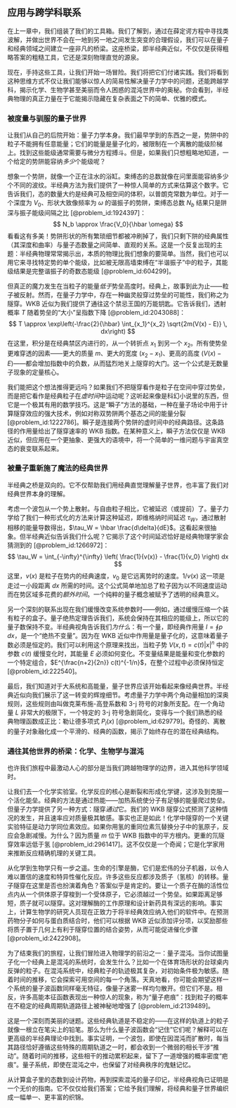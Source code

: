 ## 应用与跨学科联系

在上一章中，我们组装了我们的工具箱。我们了解到，通过在薛定谔方程中寻找类波解，并做出世界不会在一地到另一地之间发生突变的合理假设，我们可以在量子和经典领域之间建立一座非凡的桥梁。这座桥梁，即半经典近似，不仅仅是获得粗略答案的粗糙工具，它还是深刻物理直觉的源泉。

现在，手持这些工具，让我们开始一场冒险。我们将把它们付诸实践。我们将看到这种思维方式不仅让我们能够以惊人的简易性解决量子力学中的问题，还能跨越学科，揭示化学、生物学甚至美丽而令人困惑的混沌世界中的奥秘。你会看到，半经典物理的真正力量在于它能揭示隐藏在复杂表面之下的简单、优雅的模式。

### 被度量与驯服的量子世界

让我们从自己的后院开始：量子力学本身。我们最早学到的东西之一是，势阱中的粒子不能拥有任意能量；它们的能量是量子化的，被限制在一个离散的能级阶梯上。找到这些能级通常需要与微分方程搏斗。但是，如果我们只想粗略地知道，一个给定的势阱能容纳*多少*个能级呢？

想象一个势阱，就像一个正在注水的浴缸。束缚态的总数就像在问里面能容纳多少个不同的波纹。半经典方法为我们提供了一种惊人简单的方式来估算这个数字。它告诉我们，态的数量大约是经典可及相空间的体积，以普朗克常数为单位。对于一个深度为 $V_0$、形状大致像频率为 $\omega$ 的谐振子的势阱，束缚态总数 $N_b$ 结果只是阱深与振子能级间隔之比 [@problem_id:1924397]：
$$
N_b \approx \frac{V_0}{\hbar \omega}
$$
看看这有多美！势阱形状的所有繁琐细节都被冲刷掉了，我们只剩下阱的经典属性（其深度和曲率）与量子态数量之间简单、直观的关系。这是一个反复出现的主题：半经典物理常常揭示出，本质的物理比我们想象的要简单。当然，我们也可以用它来寻找特定势的单个能级，比如被无限高墙束缚在“半谐振子”中的粒子，其能级结果是完整谐振子的奇数态能级 [@problem_id:604299]。

但真正的魔力发生在当粒子的能量*低于*势垒高度时。经典上，故事到此为止——粒子被反射。然而，在量子力学中，存在一种幽灵般穿过势垒的可能性，我们称之为隧穿。WKB 近似为我们提供了通往这个禁忌王国的万能钥匙。它告诉我们，透射概率 $T$ 随着势垒的“大小”呈指数下降 [@problem_id:2043088]：
$$
T \approx \exp\left(-\frac{2}{\hbar} \int_{x_1}^{x_2} \sqrt{2m(V(x) - E)} \, dx\right)
$$
在这里，积分是在经典禁区内进行的，从一个转折点 $x_1$ 到另一个 $x_2$。所有使势垒更难穿透的因素——更大的质量 $m$、更大的宽度 $(x_2 - x_1)$、更高的高度 $(V(x) - E)$——都会增加指数中的负数，从而猛烈地关上隧穿的大门。这一个公式是无数量子现象的定量核心。

我们能把这个想法推得更远吗？如果我们不把隧穿看作是粒子在空间中穿过势垒，而是把它看作是经典粒子在*虚时间*中运动呢？这听起来像是科幻小说里的东西，但它是一个极其有用的数学技巧。这是“瞬子”方法的基础，一种在量子场论中用于计算隧穿效应的强大技术，例如对称双势阱两个基态之间的能量分裂 [@problem_id:1222786]。瞬子是连接两个势阱的虚时间中的经典路径。这条路径的作用量给出了隧穿速率的 WKB 指数。在某种意义上，瞬子方法仅仅是 WKB 近似，但应用在一个更抽象、更强大的语境中，将一个简单的一维问题与宇宙真空态的衰变联系起来。

### 被量子重新施了魔法的经典世界

半经典之桥是双向的。它不仅帮助我们用经典直觉理解量子世界，也丰富了我们对经典世界本身的理解。

考虑一个波包从一个势上散射。与自由粒子相比，它被延迟（或提前）了。量子力学给了我们一种形式化的方法来计算这种延迟，即维格纳时间延迟 $\tau_W$，通过散射相移的能量导数得出，$\tau_W = \hbar \frac{d\delta}{dE}$。这看起来很抽象。但半经典近似告诉我们什么呢？它揭示了这个时间延迟恰好是经典物理学家会猜测到的 [@problem_id:1266972]：
$$
\tau_W = \int_{-\infty}^{\infty} \left( \frac{1}{v(x)} - \frac{1}{v_0} \right) dx
$$
这里，$v(x)$ 是粒子在势内的经典速度，$v_0$ 是它远离势时的速度。$1/v(x)$ 这一项是走过一小段距离 $dx$ 所需的时间。这个公式简单地加总了粒子因为以不同速度运动而在势区域多花费的*额外时间*。一个纯粹的量子概念被赋予了透明的经典意义。

另一个深刻的联系出现在我们缓慢改变系统参数时——例如，通过缓慢压缩一个装有粒子的盒子。量子绝热定理告诉我们，系统会保持在其相应的能级上，所以它的量子数保持不变。半经典视角告诉我们*为什么*：有一个量，即经典作用量 $I = \oint p \, dx$，是一个“绝热不变量”。因为在 WKB 近似中作用量是量子化的，这意味着量子数必须是恒定的。我们可以利用这个原理来找出，当粒子势 $V(x,t) = c(t)|x|^n$ 中的参数 $c(t)$ 缓慢变化时，其能量 $E$ 必须如何变化。不变量结果是能量和变化参数的一个特定组合，$E^{\frac{n+2}{2n}} c(t)^{-1/n}$，在整个过程中必须保持恒定 [@problem_id:222540]。

最后，我们知道对于大系统和高能量，量子世界应该开始看起来像经典世界。半经典近似向我们展示了这一转变的辉煌细节。考虑量子力学中两个角动量相加的深奥规则，这些规则由叫做克莱布施-高登系数和 3-j 符号的对象所支配。在一个角动量 $L$ 非常大的极限下，一个特定的 3-j 符号急剧简化，变得与一个我们熟悉的经典物理函数成正比：勒让德多项式 $P_l(x)$ [@problem_id:629779]。奇怪的、离散的量子对象融化成一个平滑的、经典的函数，揭示了始终存在的潜在经典结构。

### 通往其他世界的桥梁：化学、生物学与混沌

也许我们旅程中最激动人心的部分是当我们跨越物理学的边界，进入其他科学领域时。

让我们去一个化学实验室。化学反应的核心是断裂和形成化学键，这涉及到克服一个活化能垒。经典的方法是通过热能——加热系统使分子有足够的能量爬过势垒。但量子力学提供了另一种方式：隧穿*通过*它。我们的 WKB 隧穿公式预测了这种情况的发生，并且速率应对质量极其敏感。事实也正是如此！化学中隧穿的一个关键实验特征是动力学同位素效应。如果你用氢的重同位素氘替换分子中的氢原子，反应会急剧减慢。为什么？因为质量 $m$ 位于 WKB 指数中的平方根内。更重的氘隧穿效率远低于氢 [@problem_id:2961417]。这不仅仅是一个奇闻；它是化学家用来推断反应精确机理的关键工具。

从化学到生物学只有一步之遥。生命的引擎是酶，它们是宏伟的分子机器，以令人难以置信的速度和特异性催化反应。许多这些反应都涉及质子（氢核）的转移。量子隧穿在这里是否也扮演着角色？答案似乎是肯定的。要让一个质子在酶的活性位点内从一个供体原子穿梭到一个受体原子，它必须越过一个势垒。如果距离足够短，质子就可以隧穿。这对理解酶的工作原理和设计新药具有深远的影响。事实上，计算生物学的研究人员现在正致力于将半经典效应纳入他们的软件中。在预测药物分子如何与蛋白质结合时，他们可以根据 WKB 近似添加评分项，以奖励那些将质子置于几何上有利于隧穿位置的结合姿势，从而可能促进催化步骤 [@problem_id:2422908]。

为了结束我们的旅程，让我们冒险进入物理学的前沿之一：量子混沌。当你试图量子化一个经典上是混沌的系统时，会发生什么？比如一个在体育场形状的台球桌内反弹的粒子。在混沌系统中，经典粒子的轨迹极其复杂，对初始条件极为敏感。随着时间的推移，它会探索可用空间的每一个角落。天真地看，你可能会期望这样一个系统的量子波函数同样毫无特征，像量子迷雾一样均匀散开。但它们不是。相反，许多高能本征函数表现出一种惊人的现象，称为“量子疤痕”：找到粒子的概率在不稳定的经典周期轨道路径上被神秘地增强了 [@problem_id:2139489]。

这是一个深刻而美丽的谜题。这些经典轨道是不稳定的——在这样的轨道上的粒子就像一根立在笔尖上的铅笔。那么为什么量子波函数会“记住”它们呢？解释可以在更高级的半经典理论中找到。事实证明，一个波包，即使在因混沌而扩散时，每当其路径恰好遵循这些特殊的周期轨道之一时，都会收到一个微弱的相长干涉“推动”。随着时间的推移，这些相干的推动累积起来，留下了一道增强的概率密度“疤痕”。量子系统，即使在混沌之中，也保留了对经典秩序的鬼魅记忆。

从计算盒子里的态数到设计药物，再到探索混沌的量子印记，半经典视角已证明是一个无价的指南。它不仅仅给我们答案；它给予我们理解，将经典和量子世界编织成一幅单一、更丰富的织锦。